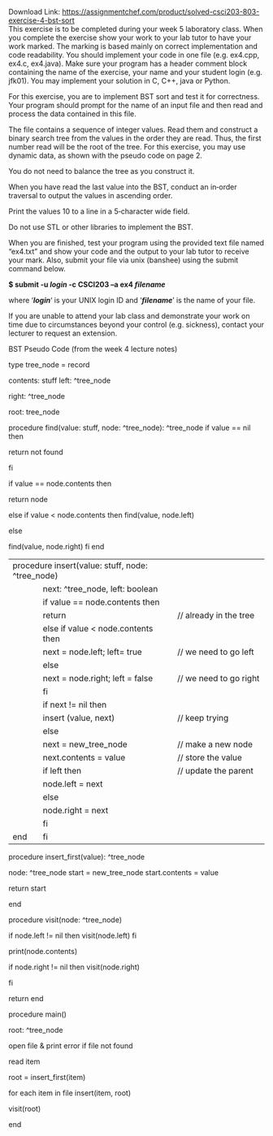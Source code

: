 Download Link: https://assignmentchef.com/product/solved-csci203-803-exercise-4-bst-sort
<br>
<strong> </strong>This exercise is to be completed during your week 5 laboratory class. When you complete the exercise show your work to your lab tutor to have your work marked. The marking is based mainly on correct implementation and code readability. You should implement your code in one file (e.g. ex4.cpp, ex4.c, ex4.java). Make sure your program has a header comment block containing the name of the exercise, your name and your student login (e.g. jfk01). You may implement your solution in C, C++, java or Python.




For this exercise, you are to implement BST sort and test it for correctness. Your program should prompt for the name of an input file and then read and process the data contained in this file.




The file contains a sequence of integer values. Read them and construct a binary search tree from the values in the order they are read. Thus, the first number read will be the root of the tree. For this exercise, you may use dynamic data, as shown with the pseudo code on page 2.




You do not need to balance the tree as you construct it.

When you have read the last value into the BST, conduct an in‐order traversal to output the values in ascending order.




Print the values 10 to a line in a 5‐character wide field.

Do not use STL or other libraries to implement the BST.




When you are finished, test your program using the provided text file named “ex4.txt” and show your code and the output to your lab tutor to receive your mark. Also, submit your file via unix (banshee) using the submit command below.




<strong>$ submit -u <em>login </em>-c CSCI203 –a ex4 <em>filename </em></strong>

<strong><em> </em></strong>

where ‘<strong><em>login</em></strong>‘ is your UNIX login ID and ‘<strong><em>filename</em></strong>’ is the name of your file.




If you are unable to attend your lab class and demonstrate your work on time due to circumstances beyond your control (e.g. sickness), contact your lecturer  to request an extension.













BST Pseudo Code (from the week 4 lecture notes)

type tree_node = record

contents: stuff  left: ^tree_node

right: ^tree_node




root: tree_node

procedure find(value: stuff, node: ^tree_node): ^tree_node  if value == nil then

return not found

fi

if value == node.contents then

return node

else if value &lt; node.contents then       find(value, node.left)

else

find(value, node.right)  fi end




<table width="531">

 <tbody>

  <tr>

   <td colspan="2" width="336">procedure insert(value: stuff, node: ^tree_node)</td>

   <td rowspan="2" width="195"> </td>

  </tr>

  <tr>

   <td width="48"> </td>

   <td width="288">next: ^tree_node, left: boolean</td>

  </tr>

  <tr>

   <td width="48"> </td>

   <td width="288">if value == node.contents then</td>

   <td width="195"> </td>

  </tr>

  <tr>

   <td width="48"> </td>

   <td width="288">       return</td>

   <td width="195">// already in the tree</td>

  </tr>

  <tr>

   <td width="48"> </td>

   <td width="288">else if value &lt; node.contents then</td>

   <td width="195"> </td>

  </tr>

  <tr>

   <td width="48"> </td>

   <td width="288">       next = node.left; left= true</td>

   <td width="195"> // we need to go left</td>

  </tr>

  <tr>

   <td width="48"> </td>

   <td width="288">else</td>

   <td width="195"> </td>

  </tr>

  <tr>

   <td width="48"> </td>

   <td width="288">       next = node.right; left = false</td>

   <td width="195">        // we need to go right</td>

  </tr>

  <tr>

   <td width="48"> </td>

   <td width="288">fi</td>

   <td width="195"> </td>

  </tr>

  <tr>

   <td width="48"> </td>

   <td width="288">if next != nil then</td>

   <td width="195"> </td>

  </tr>

  <tr>

   <td width="48"> </td>

   <td width="288">       insert (value, next)</td>

   <td width="195">// keep trying</td>

  </tr>

  <tr>

   <td width="48"> </td>

   <td width="288">else</td>

   <td width="195"> </td>

  </tr>

  <tr>

   <td width="48"> </td>

   <td width="288">       next = new_tree_node</td>

   <td width="195">// make a new node</td>

  </tr>

  <tr>

   <td width="48"> </td>

   <td width="288">       next.contents = value</td>

   <td width="195">// store the value</td>

  </tr>

  <tr>

   <td width="48"> </td>

   <td width="288">       if left then</td>

   <td width="195">// update the parent</td>

  </tr>

  <tr>

   <td width="48"> </td>

   <td width="288">              node.left = next</td>

   <td width="195"> </td>

  </tr>

  <tr>

   <td width="48"> </td>

   <td width="288">       else</td>

   <td width="195"> </td>

  </tr>

  <tr>

   <td width="48"> </td>

   <td width="288">              node.right = next</td>

   <td width="195"> </td>

  </tr>

  <tr>

   <td width="48"> </td>

   <td width="288">       fi</td>

   <td width="195"> </td>

  </tr>

  <tr>

   <td width="48"> end</td>

   <td width="288">fi</td>

   <td width="195"> </td>

  </tr>

 </tbody>

</table>







procedure insert_first(value): ^tree_node

node: ^tree_node  start = new_tree_node  start.contents = value

return start

end

procedure visit(node: ^tree_node)

if node.left != nil then      visit(node.left)  fi

print(node.contents)

if node.right != nil then         visit(node.right)

fi

return end

procedure main()

root: ^tree_node

open file &amp; print error if file not found

read item

root = insert_first(item)

for each item in file     insert(item, root)

visit(root)

end


